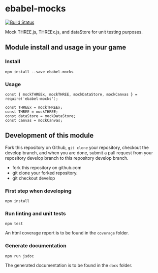 # ebabel-mocks
[![Build Status](https://travis-ci.org/ebabel-games/ebabel-mocks.svg?branch=master)](https://travis-ci.org/ebabel-games/ebabel-mocks)

Mock THREE.js, THREEx.js, and dataStore for unit testing purposes.

## Module install and usage in your game

### Install
```
npm install --save ebabel-mocks
```

### Usage
```
const { mockTHREEx, mockTHREE, mockDataStore, mockCanvas } = require('ebabel-mocks');

const THREEx = mockTHREEx;
const THREE = mockTHREE;
const dataStore = mockDataStore;
const canvas = mockCanvas;
```

## Development of this module
Fork this repository on Github, `git clone` your repository, checkout the develop branch, and when you are done, submit a pull request from your repository develop branch to this repository develop branch.

* fork this repository on github.com
* git clone your forked repository.
* git checkout develop

### First step when developing
```
npm install
```

### Run linting and unit tests
```
npm test
```

An html coverage report is to be found in the `coverage` folder.

### Generate documentation
```
npm run jsdoc
```

The generated documentation is to be found in the `docs` folder.

